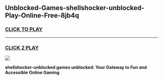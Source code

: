
## Unblocked-Games-shellshocker-unblocked-Play-Online-Free-8jb4q
<h3>
<a href="https://premium76.site?title=shellshocker-unblocked&ref=26A">CLICK TO PLAY</a></h3>
<hr>

<h3>
<a href="https://premium76.site?title=shellshocker-unblocked&ref=26A">CLICK 2 PLAY</a>
  
</h3>

<a href="https://premium76.site?title=shellshocker-unblocked&ref=26A"><img src="https://clearcache.store/games.png"></a>


**shellshocker-unblocked games unblocked: Your Gateway to Fun and Accessible Online Gaming**

